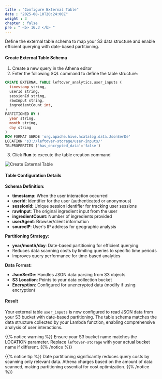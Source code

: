 ```yaml
---
title : "Configure External Table"
date : "2025-08-10T20:24:00Z"
weight : 3
chapter : false
pre : " <b> 16.3 </b> "
---
```


Define the external table schema to map your S3 data structure and enable efficient querying with date-based partitioning.

#### Create External Table Schema

1. Create a new query in the Athena editor
2. Enter the following SQL command to define the table structure:

```sql
CREATE EXTERNAL TABLE leftover_analytics.user_inputs (
  timestamp string,
  userId string,
  sessionId string,
  rawInput string,
  ingredientCount int,
)
PARTITIONED BY (
  year string,
  month string,
  day string
)
ROW FORMAT SERDE 'org.apache.hive.hcatalog.data.JsonSerDe'
LOCATION 's3://leftover-storage/user-inputs/'
TBLPROPERTIES ('has_encrypted_data'='false')
```

3. Click **Run** to execute the table creation command

![Create External Table](/images/16/16-5.png?featherlight=false&width=90pc)

#### Table Configuration Details

**Schema Definition:**
- **timestamp**: When the user interaction occurred
- **userId**: Identifier for the user (authenticated or anonymous)
- **sessionId**: Unique session identifier for tracking user sessions
- **rawInput**: The original ingredient input from the user
- **ingredientCount**: Number of ingredients provided
- **userAgent**: Browser/client information
- **sourceIP**: User's IP address for geographic analysis

**Partitioning Strategy:**
- **year/month/day**: Date-based partitioning for efficient querying
- Reduces data scanning costs by limiting queries to specific time periods
- Improves query performance for time-based analytics

**Data Format:**
- **JsonSerDe**: Handles JSON data parsing from S3 objects
- **S3 Location**: Points to your data collection bucket
- **Encryption**: Configured for unencrypted data (modify if using encryption)

#### Result

Your external table `user_inputs` is now configured to read JSON data from your S3 bucket with date-based partitioning. The table schema matches the data structure collected by your Lambda function, enabling comprehensive analysis of user interactions.

{{% notice warning %}}
Ensure your S3 bucket name matches the LOCATION parameter. Replace `leftover-storage` with your actual bucket name if different.
{{% /notice %}}

{{% notice tip %}}
Date partitioning significantly reduces query costs by scanning only relevant data. Athena charges based on the amount of data scanned, making partitioning essential for cost optimization.
{{% /notice %}}
